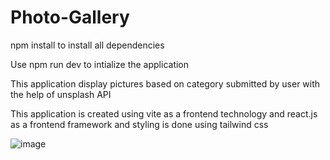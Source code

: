 # Photo-Gallery
npm install to install all dependencies

Use npm run dev to intialize the application

This application display pictures based on category submitted by user with the help of unsplash API 

This application is created using vite as a frontend technology and react.js as a frontend framework and styling is done using tailwind css

![image](https://github.com/Divy027/Photo-Gallery/assets/105413340/2e7e3dd5-74c0-4462-921a-d842b09baf10)


